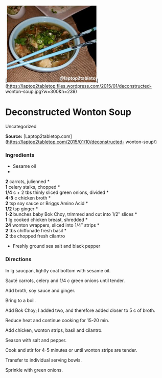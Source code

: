 ﻿

[![](./images/8f94792b-68ff-4db1-8efa-44c51c4900ac.jpg)](https://laptop2tabletop.files.wordpress.com/2015/01/deconstructed-
wonton-soup.jpg?w=300&h=239)

#  Deconstructed Wonton Soup

Uncategorized

**Source:** [Laptop2tabletop.com](https://laptop2tabletop.com/2015/01/10/deconstructed-
wonton-soup/)

###  Ingredients

  * Sesame oil
  *   
**2** carrots, julienned
  *   
**1** celery stalks, chopped
  *   
**1/4** c + 2 tbs thinly sliced green onions, divided
  *   
**4-5** c chicken broth
  *   
**2** tsp soy sauce or Briggs Amino Acid
  *   
**1/2** tsp ginger
  *   
**1-2** bunches baby Bok Choy, trimmed and cut into 1/2″ slices
  *   
**1** lg cooked chicken breast, shredded
  *   
**24** wonton wrappers, sliced into 1/4″ strips
  *   
**2** tbs chiffonade fresh basil
  *   
**2** tbs chopped fresh cilantro
  * Freshly ground sea salt and black pepper

###  Directions

In lg saucpan, lightly coat bottom with sesame oil.

Sauté carrots, celery and 1/4 c green onions until tender.

Add broth, soy sauce and ginger.

Bring to a boil.

Add Bok Choy; I added two, and therefore added closer to 5 c of broth.

Reduce heat and continue cooking for 15-20 min.

Add chicken, wonton strips, basil and cilantro.

Season with salt and pepper.

Cook and stir for 4-5 minutes or until wonton strips are tender.

Transfer to individual serving bowls.

Sprinkle with green onions.

